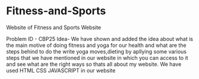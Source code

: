 # Fitness-and-Sports
Website of Fitness and Sports Website

Problem ID - CBP25
Idea- We have shown and added the idea about what is the main motive of doing fitness and yoga for our health and what are the steps behind to do the write yoga moves,dieting by apllying some various steps that we have mentioned in our website in which you can access to it and see what are the right ways so thats all about my website.
We have used HTML CSS JAVASCRIPT in our website 
